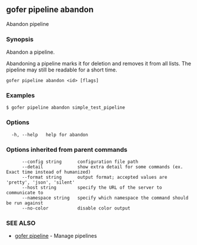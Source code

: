 ## gofer pipeline abandon

Abandon pipeline

### Synopsis

Abandon a pipeline.

Abandoning a pipeline marks it for deletion and removes it from all lists. The pipeline may still be readable for a
short time.

```
gofer pipeline abandon <id> [flags]
```

### Examples

```
$ gofer pipeline abandon simple_test_pipeline
```

### Options

```
  -h, --help   help for abandon
```

### Options inherited from parent commands

```
      --config string      configuration file path
      --detail             show extra detail for some commands (ex. Exact time instead of humanized)
      --format string      output format; accepted values are 'pretty', 'json', 'silent'
      --host string        specify the URL of the server to communicate to
      --namespace string   specify which namespace the command should be run against
      --no-color           disable color output
```

### SEE ALSO

- [gofer pipeline](gofer_pipeline.md) - Manage pipelines
